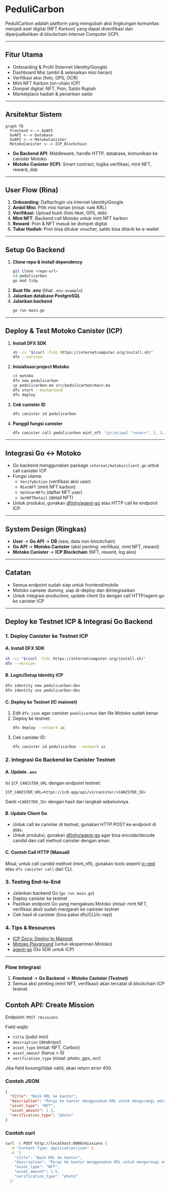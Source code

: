 # PeduliCarbon

PeduliCarbon adalah platform yang mengubah aksi lingkungan komunitas menjadi aset digital (NFT Karbon) yang dapat diverifikasi dan diperjualbelikan di blockchain Internet Computer (ICP).

---

## Fitur Utama
- Onboarding & Profil (Internet Identity/Google)
- Dashboard Misi (ambil & selesaikan misi harian)
- Verifikasi aksi (foto, GPS, OCR)
- Mint NFT Karbon (on-chain ICP)
- Dompet digital: NFT, Poin, Saldo Rupiah
- Marketplace hadiah & penarikan saldo

---

## Arsitektur Sistem

```mermaid
graph TD
  Frontend <--> GoAPI
  GoAPI <--> Database
  GoAPI <--> MotokoCanister
  MotokoCanister <--> ICP_Blockchain
```

- **Go Backend API**: Middleware, handle HTTP, database, komunikasi ke canister Motoko
- **Motoko Canister (ICP)**: Smart contract, logika verifikasi, mint NFT, reward, dsb

---

## User Flow (Rina)
1. **Onboarding**: Daftar/login via Internet Identity/Google
2. **Ambil Misi**: Pilih misi harian (misal: naik KRL)
3. **Verifikasi**: Upload bukti (foto tiket, GPS, dsb)
4. **Mint NFT**: Backend call Motoko untuk mint NFT karbon
5. **Reward**: Poin & NFT masuk ke dompet digital
6. **Tukar Hadiah**: Poin bisa ditukar voucher, saldo bisa ditarik ke e-wallet

---

## Setup Go Backend

1. **Clone repo & install dependency**
   ```bash
   git clone <repo-url>
   cd pedulicarbon
   go mod tidy
   ```
2. **Buat file .env** (lihat `.env.example`)
3. **Jalankan database PostgreSQL**
4. **Jalankan backend**
   ```bash
   go run main.go
   ```

---

## Deploy & Test Motoko Canister (ICP)

1. **Install DFX SDK**
   ```bash
   sh -ci "$(curl -fsSL https://internetcomputer.org/install.sh)"
   dfx --version
   ```
2. **Inisialisasi project Motoko**
   ```bash
   cd motoko
   dfx new pedulicarbon
   cp pedulicarbon.mo src/pedulicarbon/main.mo
   dfx start --background
   dfx deploy
   ```
3. **Cek canister ID**
   ```bash
   dfx canister id pedulicarbon
   ```
4. **Panggil fungsi canister**
   ```bash
   dfx canister call pedulicarbon mint_nft '(principal "<user>", 1, 1.2)'
   ```

---

## Integrasi Go ↔️ Motoko
- Go backend menggunakan package `internal/motoko/client.go` untuk call canister ICP
- Fungsi utama:
  - `VerifyAction` (verifikasi aksi user)
  - `MintNFT` (mint NFT karbon)
  - `GetUserNFTs` (daftar NFT user)
  - `GetNFTDetail` (detail NFT)
- Untuk produksi, gunakan [dfinity/agent-go](https://github.com/dfinity/agent-go) atau HTTP call ke endpoint ICP

---

## System Design (Ringkas)
- **User** → **Go API** → **DB** (sesi, data non-blockchain)
- **Go API** → **Motoko Canister** (aksi penting: verifikasi, mint NFT, reward)
- **Motoko Canister** → **ICP Blockchain** (NFT, reward, log aksi)

---

## Catatan
- Semua endpoint sudah siap untuk frontend/mobile
- Motoko canister dummy, siap di-deploy dan diintegrasikan
- Untuk integrasi production, update client Go dengan call HTTP/agent-go ke canister ICP

---

## Deploy ke Testnet ICP & Integrasi Go Backend

### 1. Deploy Canister ke Testnet ICP

#### A. Install DFX SDK
```bash
sh -ci "$(curl -fsSL https://internetcomputer.org/install.sh)"
dfx --version
```

#### B. Login/Setup Identity ICP
```bash
dfx identity new pedulicarbon-dev
dfx identity use pedulicarbon-dev
```

#### C. Deploy ke Testnet (IC mainnet)
1. Edit `dfx.json` agar canister `pedulicarbon` dan file Motoko sudah benar.
2. Deploy ke testnet:
   ```bash
   dfx deploy --network ic
   ```
3. Cek canister ID:
   ```bash
   dfx canister id pedulicarbon --network ic
   ```

### 2. Integrasi Go Backend ke Canister Testnet

#### A. Update `.env`
Isi `ICP_CANISTER_URL` dengan endpoint testnet:
```
ICP_CANISTER_URL=https://ic0.app/api/v2/canister/<CANISTER_ID>
```
Ganti `<CANISTER_ID>` dengan hasil dari langkah sebelumnya.

#### B. Update Client Go
- Untuk call ke canister di testnet, gunakan HTTP POST ke endpoint di atas.
- Untuk produksi, gunakan [dfinity/agent-go](https://github.com/dfinity/agent-go) agar bisa encode/decode candid dan call method canister dengan aman.

#### C. Contoh Call HTTP (Manual)
Misal, untuk call candid method (mint_nft), gunakan tools seperti [ic-repl](https://github.com/chenyan2002/ic-repl) atau `dfx canister call` dari CLI.

### 3. Testing End-to-End
- Jalankan backend Go (`go run main.go`)
- Deploy canister ke testnet
- Pastikan endpoint Go yang mengakses Motoko (misal: mint NFT, verifikasi aksi) sudah mengarah ke canister testnet
- Cek hasil di canister (bisa pakai dfx/CLI/ic-repl)

### 4. Tips & Resources
- [ICP Docs: Deploy to Mainnet](https://internetcomputer.org/docs/current/developer-docs/production/deploy-mainnet)
- [Motoko Playground](https://m7sm4-2iaaa-aaaab-qabra-cai.ic0.app/) (untuk eksperimen Motoko)
- [agent-go](https://github.com/dfinity/agent-go) (Go SDK untuk ICP)

---

### Flow Integrasi
1. **Frontend** → **Go Backend** → **Motoko Canister (Testnet)**
2. Semua aksi penting (mint NFT, verifikasi) akan tercatat di blockchain ICP testnet.

## Contoh API: Create Mission

Endpoint: `POST /missions`

Field wajib:
- `title` (judul misi)
- `description` (deskripsi)
- `asset_type` (misal: NFT, Carbon)
- `asset_amount` (harus > 0)
- `verification_type` (misal: photo, gps, ocr)

Jika field kosong/tidak valid, akan return error 400.

### Contoh JSON
```json
{
  "title": "Naik KRL ke kantor",
  "description": "Pergi ke kantor menggunakan KRL untuk mengurangi emisi karbon.",
  "asset_type": "NFT",
  "asset_amount": 1.5,
  "verification_type": "photo"
}
```

### Contoh curl
```bash
curl -X POST http://localhost:8080/missions \
  -H "Content-Type: application/json" \
  -d '{
    "title": "Naik KRL ke kantor",
    "description": "Pergi ke kantor menggunakan KRL untuk mengurangi emisi karbon.",
    "asset_type": "NFT",
    "asset_amount": 1.5,
    "verification_type": "photo"
  }'
``` 